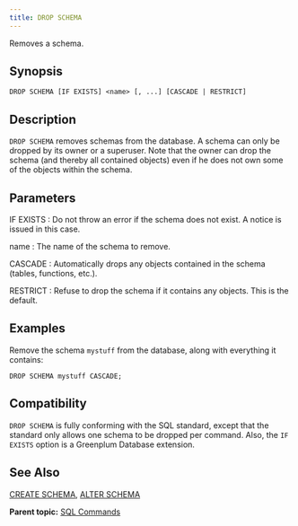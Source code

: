 ```yaml
---
title: DROP SCHEMA 
---
```


Removes a schema.

## <a id="section2"></a>Synopsis 

``` {#sql_command_synopsis}
DROP SCHEMA [IF EXISTS] <name> [, ...] [CASCADE | RESTRICT]
```

## <a id="section3"></a>Description 

`DROP SCHEMA` removes schemas from the database. A schema can only be dropped by its owner or a superuser. Note that the owner can drop the schema \(and thereby all contained objects\) even if he does not own some of the objects within the schema.

## <a id="section4"></a>Parameters 

IF EXISTS
:   Do not throw an error if the schema does not exist. A notice is issued in this case.

name
:   The name of the schema to remove.

CASCADE
:   Automatically drops any objects contained in the schema \(tables, functions, etc.\).

RESTRICT
:   Refuse to drop the schema if it contains any objects. This is the default.

## <a id="section5"></a>Examples 

Remove the schema `mystuff` from the database, along with everything it contains:

```
DROP SCHEMA mystuff CASCADE;
```

## <a id="section6"></a>Compatibility 

`DROP SCHEMA` is fully conforming with the SQL standard, except that the standard only allows one schema to be dropped per command. Also, the `IF EXISTS` option is a Greenplum Database extension.

## <a id="section7"></a>See Also 

[CREATE SCHEMA](CREATE_SCHEMA.html), [ALTER SCHEMA](ALTER_SCHEMA.html)

**Parent topic:** [SQL Commands](../sql_commands/sql_ref.html)

